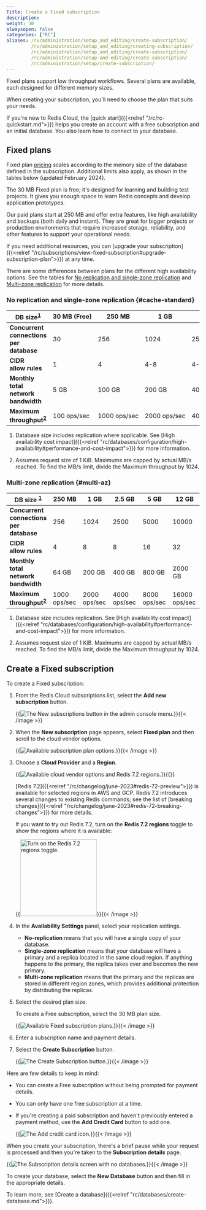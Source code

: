 ```yaml
---
Title: Create a Fixed subscription
description:
weight: 30
alwaysopen: false
categories: ["RC"]
aliases: /rv/administration/setup_and_editing/create-subscription/
         /rv/administration/setup_and_editing/creating-subscription/
         /rc/administration/setup_and_editing/create-subscription/
         /rc/administration/setup-and-editing/create-subscription/
         /rc/administration/setup/create-subscription/
---
```

Fixed plans support low throughput workflows.  Several plans are available, each designed for different memory sizes.

When creating your subscription, you'll need to choose the plan that suits your needs.

If you're new to Redis Cloud, the [quick start]({{<relref "/rc/rc-quickstart.md">}}) helps you create an account with a free subscription and an initial database.  You also learn how to connect to your database.

## Fixed plans

Fixed plan [pricing](https://redis.com/cloud/pricing/) scales according to the memory size of the database defined in the subscription.  Additional limits also apply, as shown in the tables below (updated February 2024). 

The 30 MB Fixed plan is free; it's designed for learning and building test projects. It gives you enough space to learn Redis concepts and develop application prototypes.

Our paid plans start at 250 MB and offer extra features, like high availability and backups (both daily and instant). They are great for bigger projects or production environments that require increased storage, reliability, and other features to support your operational needs.

If you need additional resources, you can [upgrade your subscription]({{<relref "/rc/subscriptions/view-fixed-subscription#upgrade-subscription-plan">}}) at any time.

There are some differences between plans for the different high availability options. See the tables for [No replication and single-zone replication](#cache-standard) and [Multi-zone replication](#multi-az) for more details.

### No replication and single-zone replication {#cache-standard}

| **DB&nbsp;size**<sup>[1](#table-note-1-cache-standard)</sup> | **30&nbsp;MB&nbsp;(Free)** | **250 MB** | **1 GB** | **2.5 GB** | **5 GB** | **12 GB** |
|---|---|---|---|---|---|---|
| **Concurrent<br/>connections<br/>per database** | 30 | 256 | 1024 | 2500 | 5000 | 10000 |
| **CIDR<br/> allow rules** | 1 | 4 | 4-8 | 4-8 | 4-16 | 4-32 |
| **Monthly<br/> total network<br/> bandwidth** | 5&nbsp;GB | 100&nbsp;GB | 200&nbsp;GB | 400&nbsp;GB | 800&nbsp;GB | 2000&nbsp;GB |
| **Maximum<br/> throughput<sup>[2](#table-note-2-cache-standard)</sup>** | 100&nbsp;ops/sec | 1000&nbsp;ops/sec | 2000&nbsp;ops/sec | 4000&nbsp;ops/sec | 8000&nbsp;ops/sec | 16000&nbsp;ops/sec |

1. <a name="table-note-1-cache-standard" style="display: block; height: 80px; margin-top: -80px;"></a> Database size includes replication where applicable. See [High availability cost impact]({{<relref "rc/databases/configuration/high-availability#performance-and-cost-impact">}}) for more information.

2. <a name="table-note-2-cache-standard" style="display: block; height: 80px; margin-top: -80px;"></a> Assumes request size of 1 KiB. Maximums are capped by actual MB/s reached. To find the MB/s limit, divide the Maximum throughput by 1024.

### Multi-zone replication {#multi-az}

| **DB&nbsp;size&nbsp;**<sup>[1](#table-note-1-multi-az)</sup> | **250 MB** | **1 GB** | **2.5 GB** | **5 GB** | **12 GB** |
|---|---|---|---|---|---|
| **Concurrent<br/>connections<br/>per database** | 256 | 1024 | 2500 | 5000 | 10000 |
| **CIDR<br/> allow rules** | 4 | 8 | 8 | 16 | 32 |
| **Monthly<br/> total network<br/> bandwidth** | 64&nbsp;GB | 200 GB | 400 GB | 800 GB | 2000 GB |
| **Maximum<br/> throughput<sup>[2](#table-note-2-multi-az)</sup>** | 1000 ops/sec | 2000 ops/sec | 4000 ops/sec | 8000 ops/sec | 16000 ops/sec |

1. <a name="table-note-1-multi-az" style="display: block; height: 80px; margin-top: -80px;"></a> Database size includes replication. See [High availability cost impact]({{<relref "rc/databases/configuration/high-availability#performance-and-cost-impact">}}) for more information.

2. <a name="table-note-2-multi-az" style="display: block; height: 80px; margin-top: -80px;"></a> Assumes request size of 1 KiB. Maximums are capped by actual MB/s reached. To find the MB/s limit, divide the Maximum throughput by 1024.

## Create a Fixed subscription

To create a Fixed subscription:

1.  From the Redis Cloud subscriptions list, select the **Add new subscription** button.  

    {{<image filename="images/rc/button-subscription-new.png" alt="The New subscriptions button in the admin console menu." >}}{{< /image >}}

2. When the **New subscription** page appears, select **Fixed plan** and then scroll to the cloud vendor options.

    {{<image filename="images/rc/subscription-new-plan-options.png" alt="Available subscription plan options." >}}{{< /image >}}

3.  Choose a **Cloud Provider** and a **Region**.

    {{<image filename="images/rc/subscription-new-cloud-vendor-options-redis-7-preview.png" alt="Available cloud vendor options and Redis 7.2 regions." >}}{{</image>}}

    [Redis 7.2]({{<relref "/rc/changelog/june-2023#redis-72-preview">}}) is available for selected regions in AWS and GCP. Redis 7.2 introduces several changes to existing Redis commands; see the list of [breaking changes]({{<relref "/rc/changelog/june-2023#redis-72-breaking-changes">}}) for more details.
    
    If you want to try out Redis 7.2, turn on the **Redis 7.2 regions** toggle to show the regions where it is available:

    {{<image filename="images/rc/subscription-new-redis-7-preview-toggle.png" width="200px" alt="Turn on the Redis 7.2 regions toggle." >}}{{< /image >}}

4.  In the **Availability Settings** panel, select your replication settings.  

    - **No-replication** means that you will have a single copy of your database.
    - **Single-zone replication** means that your database will have a primary and a replica located in the same cloud region.  If anything happens to the primary, the replica takes over and becomes the new primary.
    - **Multi-zone replication** means that the primary and the replicas are stored in different region zones, which provides additional protection by distributing the replicas.

5.  Select the desired plan size.   

    To create a Free subscription, select the 30 MB plan size.  

    {{<image filename="images/rc/subscription-new-fixed-tiers.png" alt="Available Fixed subscription plans." >}}{{< /image >}}

6.  Enter a subscription name and payment details.

7.  Select the **Create Subscription** button.

    {{<image filename="images/rc/button-subscription-create.png" alt="The Create Subscription button." >}}{{< /image >}}

Here are few details to keep in mind:

- You can create a Free subscription without being prompted for payment details.

- You can only have one free subscription at a time.

- If you're creating a paid subscription and haven't previously entered a payment method, use the **Add Credit Card** button to add one.

    {{<image filename="images/rc/icon-add-credit-card.png" alt="The Add credit card icon." >}}{{< /image >}}

When you create your subscription, there's a brief pause while your request is processed and then you're taken to the **Subscription details** page.

{{<image filename="images/rc/subscription-fixed-databases-none.png" alt="The Subscription details screen with no databases." >}}{{< /image >}}

To create your database, select the **New Database** button and then fill in the appropriate details.

To learn more, see [Create a database]({{<relref "rc/databases/create-database.md">}}).
